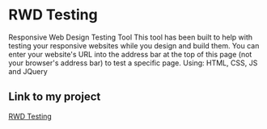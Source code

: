 # RWD Testing
Responsive Web Design Testing Tool
	This tool has been built to help with testing your responsive websites while you design and build them.
	You can enter your website's URL into the address bar at the top of this page (not your browser's address bar) to test a specific page.
Using: HTML, CSS, JS and JQuery

## Link to my project

[RWD Testing](http://rwd-testing.epizy.com/)
